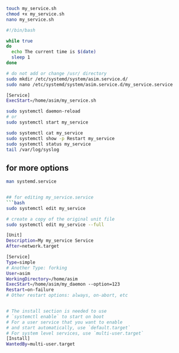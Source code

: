 ```bash
touch my_service.sh
chmod +x my_service.sh
nano my_service.sh
```


```bash
#!/bin/bash

while true
do
  echo The current time is $(date)
  sleep 1
done
```


```bash
# do not add or change /usr/ directory
sudo mkdir /etc/systemd/system/asim.service.d/
sudo nano /etc/systemd/system/asim.service.d/my_service.service
```


```bash
[Service]
ExecStart=/home/asim/my_service.sh
```


```bash
sudo systemctl daemon-reload
# or
sudo systemctl start my_service

sudo systemctl cat my_service
sudo systemctl show -p Restart my_service
sudo systemctl status my_service
tail /var/log/syslog
```


## for more options
```bash
man systemd.service


## for editing my_service.service
```bash
sudo systemctl edit my_service

# create a copy of the original unit file
sudo systemctl edit my_service --full
```


```bash
[Unit]
Description=My my_service Service
After=network.target

[Service]
Type=simple
# Another Type: forking
User=asim
WorkingDirectory=/home/asim
ExecStart=/home/asim/my_daemon --option=123
Restart=on-failure
# Other restart options: always, on-abort, etc


# The install section is needed to use
# `systemctl enable` to start on boot
# For a user service that you want to enable
# and start automatically, use `default.target`
# For system level services, use `multi-user.target`
[Install]
WantedBy=multi-user.target
```

